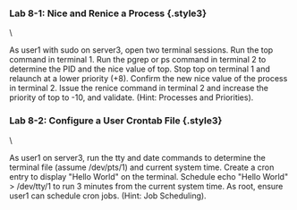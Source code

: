 ### Lab 8-1: Nice and Renice a Process {.style3}

\

As user1 with sudo on server3, open two terminal sessions. Run the top
command in terminal 1. Run the pgrep or ps command in terminal 2 to
determine the PID and the nice value of top. Stop top on terminal 1 and
relaunch at a lower priority (+8). Confirm the new nice value of the
process in terminal 2. Issue the renice command in terminal 2 and
increase the priority of top to -10, and validate. (Hint: Processes and
Priorities).

### Lab 8-2: Configure a User Crontab File {.style3}

\

As user1 on server3, run the tty and date commands to determine the
terminal file (assume /dev/pts/1) and current system time. Create a cron
entry to display "Hello World" on the terminal. Schedule echo "Hello
World" \> /dev/tty/1 to run 3 minutes from the current system time. As
root, ensure user1 can schedule cron jobs. (Hint: Job Scheduling).